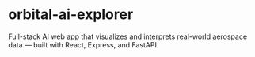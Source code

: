 # orbital-ai-explorer
Full-stack AI web app that visualizes and interprets real-world aerospace data — built with React, Express, and FastAPI.
